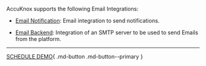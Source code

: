 

AccuKnox supports the following Email Integrations:

- [Email Notification](./../integrations/email.md): Email integration to send notifications.

- [Email Backend](./../integrations/email-backend.md): Integration of an SMTP server to be used to send Emails from the platform.


- - -
[SCHEDULE DEMO](https://www.accuknox.com/contact-us){ .md-button .md-button--primary }